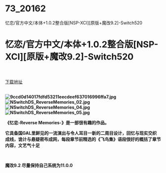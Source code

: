 # 73_20162
忆恋/官方中文/本体+1.0.2整合版[NSP-XCI][原版+魔改9.2]-Switch520
# 忆恋/官方中文/本体+1.0.2整合版[NSP-XCI][原版+魔改9.2]-Switch520
 <br/></br>
[下载地址](https://www.switch520.cc/article/20162 "下载地址")
<br/></br>

<p><strong><img title="9ccd0d14017fdfd53211eecdeef637016996ffa7.jpg" src="https://www.switch520.cc/muke_img/2021_07_12_fa81f565c4993.jpg" alt="9ccd0d14017fdfd53211eecdeef637016996ffa7.jpg"></strong><br>
<strong><img title="NSwitchDS_ReverseMemories_02.jpg" src="https://www.switch520.cc/muke_img/2021_07_12_c4168c896f7ea.jpg" alt="NSwitchDS_ReverseMemories_02.jpg"></strong><br>
<strong><img title="NSwitchDS_ReverseMemories_04.jpg" src="https://www.switch520.cc/muke_img/2021_07_12_20f26354b014a.jpg" alt="NSwitchDS_ReverseMemories_04.jpg"></strong><br>
<strong><img title="NSwitchDS_ReverseMemories_05.jpg" src="https://www.switch520.cc/muke_img/2021_07_12_1b94dd7cd8305.jpg" alt="NSwitchDS_ReverseMemories_05.jpg">&nbsp;</strong></p>
<p><strong>《忆恋-Reverse Memories-》是一部很有趣的作品。</strong></p>
<p><strong>它具备国GAL里鲜见的一流演出与令人耳目一新的二周目设计，回忆与现实交织成线，诡计与悬疑密布成网，每段章节前精选的《飞鸟集》语段很好的概括了章节内容，文艺气十足</strong></p>
<p>&nbsp;</p>
<p><strong>魔改9.2 尽量保持自己系统为11.0.0</strong></p>
